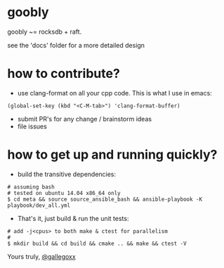 # goobly

goobly ~= rocksdb + raft.

see the 'docs' folder for a more detailed design

# how to contribute?
* use clang-format on all your cpp code. This is what I use in emacs:
```
(global-set-key (kbd "<C-M-tab>") 'clang-format-buffer)
```
* submit PR's for any change / brainstorm ideas
* file issues

# how to get up and running quickly?
* build the transitive dependencies:

```
# assuming bash
# tested on ubuntu 14.04 x86_64 only
$ cd meta && source source_ansible_bash && ansible-playbook -K playbook/dev_all.yml
```

* That's it, just build & run the unit tests:


```
# add -j<cpus> to both make & ctest for parallelism
#
$ mkdir build && cd build && cmake .. && make && ctest -V
```

Yours truly,
[@gallegoxx](https://twitter.com/gallegoxx)
